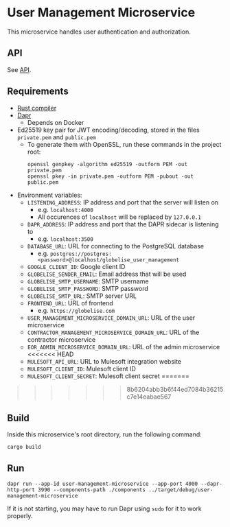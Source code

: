 # User Management Microservice

This microservice handles user authentication and authorization.

## API

See [API](API.md).

## Requirements

- [Rust compiler](https://www.rust-lang.org/tools/install)
- [Dapr](https://docs.dapr.io/getting-started/)
  - Depends on Docker
- Ed25519 key pair for JWT encoding/decoding, stored in the files `private.pem` and `public.pem`
  - To generate them with OpenSSL, run these commands in the project root:
    ```
    openssl genpkey -algorithm ed25519 -outform PEM -out private.pem
    openssl pkey -in private.pem -outform PEM -pubout -out public.pem
    ```
- Environment variables:
  - `LISTENING_ADDRESS`: IP address and port that the server will listen on
    - e.g. `localhost:4000`
    - All occurences of `localhost` will be replaced by `127.0.0.1`
  - `DAPR_ADDRESS`: IP address and port that the DAPR sidecar is listening to
    - e.g. `localhost:3500`
  - `DATABASE_URL`: URL for connecting to the PostgreSQL database
    - e.g. `postgres://postgres:<password>@localhost/globelise_user_management`
  - `GOOGLE_CLIENT_ID`: Google client ID
  - `GLOBELISE_SENDER_EMAIL`: Email address that will be used
  - `GLOBELISE_SMTP_USERNAME`: SMTP username
  - `GLOBELISE_SMTP_PASSWORD`: SMTP password
  - `GLOBELISE_SMTP_URL`: SMTP server URL
  - `FRONTEND_URL`: URL of frontend
    - e.g. `https://globelise.com`
  - `USER_MANAGEMENT_MICROSERVICE_DOMAIN_URL`: URL of the user microservice
  - `CONTRACTOR_MANAGEMENT_MICROSERVICE_DOMAIN_URL`: URL of the contractor microservice
  - `EOR_ADMIN_MICROSERVICE_DOMAIN_URL`: URL of the admin microservice
<<<<<<< HEAD
  - `MULESOFT_API_URL`: URL to Mulesoft integration website
  - `MULESOFT_CLIENT_ID`: Mulesoft client ID
  - `MULESOFT_CLIENT_SECRET`: Mulesoft client secret
=======
>>>>>>> 8b6204abb3b6f44ed7084b36215c7e14eabae567

## Build

Inside this microservice's root directory, run the following command:

```
cargo build
```

## Run

```
dapr run --app-id user-management-microservice --app-port 4000 --dapr-http-port 3990 --components-path ./components ../target/debug/user-management-microservice
```

If it is not starting, you may have to run Dapr using `sudo` for it to work properly.
